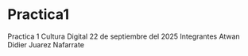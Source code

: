# Practica1
Practica 1 Cultura Digital 22 de septiembre del 2025
Integrantes 
Atwan Didier Juarez Nafarrate
